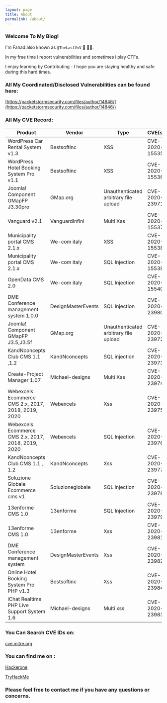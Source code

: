 ```yaml
---
layout: page
title: About
permalink: /about/
---
```







### Welcome To My Blog!


I'm Fahad also known as `@TheLastVvV` 🐍 🐍🐍.


In my free time i report vulnerabilities and sometimes i play CTFs.


I enjoy learning by Contributing -  I hope you are staying healthy and safe during this hard times.




### All  My Coordinated/Disclosed Vulnerabilities can be found here:

[https://packetstormsecurity.com/files/author/14846/](https://packetstormsecurity.com/files/author/14846/)



### All My CVE Record:

Product              | Vendor              |  Type               | CVE(s)
--------------------- | --------------------- | --------------------- | ---------------------
WordPress Car Rental System v1.3 | Bestsoftinc|  XSS    | CVE-2020-15535
WordPress Hotel Booking System Pro v1.1| Bestsoftinc |  XSS |  CVE-2020-15536
Joomla! Component GMapFP J3.30pro|  GMap.org|Unauthenticated arbitrary file upload|CVE-2020-23971
Vanguard v2.1 | VanguardInfini  |Multi Xss | CVE-2020-15537
Municipality portal CMS 2.1.x |We-com italy	 |XSS  	 |CVE-2020-15538
Municipality portal CMS 2.1.x	| We-com italy|	SQL Injection |	 CVE-2020-15539
OpenData CMS 2.0| We-com italy	| SQL Injection	| CVE-2020-15540
DME Conference management system 1.0.0	|DesignMasterEvents  |SQL Injection	| CVE-2020-23980 
Joomla! Component GMapFP J3.5,J3.5f| GMap.org|Unauthenticated arbitrary file upload	| CVE-2020-23972
KandNconcepts Club CMS 1.1 ,1.2|KandNconcepts 	|SQL injection| CVE-2020-23973
Create-Project Manager 1.07 |Michael-designs 	| Multi Xss	| CVE-2020-23974
Webexcels Ecommerce CMS 2.x, 2017, 2018, 2019, 2020|Webexcels	| Xss	| CVE-2020-23975 
Webexcels Ecommerce CMS 2.x, 2017, 2018, 2019, 2020|Webexcels	| SQL Injection	| CVE-2020-23976
KandNconcepts Club CMS 1.1 , 1.2| KandNconcepts | Xss|CVE-2020-23977
Soluzione Globale Ecommerce cms v1|Soluzioneglobale|SQL injection|CVE-2020-23978
13enforme CMS 1.0 |13enforme|SQL Injection|CVE-2020-23979
13enforme CMS 1.0 |13enforme |Xss| CVE-2020-23981
DME Conference management system |DesignMasterEvents|Xss|CVE-2020-23982
Online Hotel Booking System Pro PHP v1.3|Bestsoftinc| Xss|CVE-2020-23984
iChat Realtime PHP Live Support System 1.6|Michael-designs |Multi xss|CVE-2020-23983

 

### You Can Search CVE IDs on:
[cve.mitre.org](https://cve.mitre.org)


### You can find me on :

[Hackerone](https://hackerone.com/thelastvvv-com?type=user)

[TryHackMe](https://tryhackme.com/p/TheastVvV)

<script src="https://tryhackme.com/badge/38402"></script>


### Please feel free to contact me if you have any questions or concerns.










